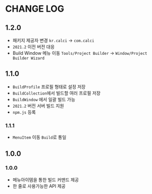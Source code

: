 # CHANGE LOG

## 1.2.0
- 패키지 제공자 변경 `kr.calci` -> `com.calci`
- `2021.2` 이전 버전 대응
- Build Window 메뉴 이동 `Tools/Project Builder` -> `Window/Project Builder Wizard`

## 1.1.0

- `BuildProfile` 프로필 형태로 설정 저장
- `BuildCollection`에서 빌드할 여러 프로필 저장
- `BuildWindow` 에서 일괄 빌드 가능
- `2021.2` 버전 서버 빌드 지원
- `npm.js` 등록

### 1.1.1
- `MenuItem` 이동 `Build`로 통일

## 1.0.0

### 1.0.0

- 메뉴아이템을 통한 빌드 커맨드 제공
- 한 줄로 사용가능한 API 제공

